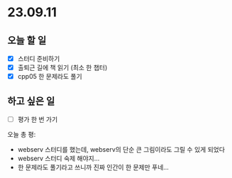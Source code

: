# 23.09.11

## 오늘 할 일
- [x] 스터디 준비하기
- [x] 출퇴근 길에 책 읽기 (최소 한 챕터)
- [x] cpp05 한 문제라도 풀기

## 하고 싶은 일
- [ ] 평가 한 번 가기

오늘 총 평:
- webserv 스터디를 했는데, webserv의 단순 큰 그림이라도 그릴 수 있게 되었다
- webserv 스터디 숙제 해야지...
- 한 문제라도 풀기라고 쓰니까 진짜 인간이 한 문제만 푸네...
